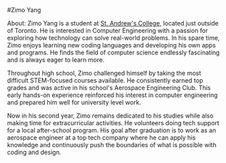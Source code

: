 #Zimo Yang

About: Zimo Yang is a student at [St. Andrew's College](www.sac.on.ca), located just outside of Toronto. He is interested in Computer Engineering with a passion for exploring how technology can solve real-world problems. 
In his spare time, Zimo enjoys learning new coding languages and developing his own apps and programs. He finds the field of computer science endlessly fascinating and is always eager to learn more.

Throughout high school, Zimo challenged himself by taking the most difficult STEM-focused courses available. 
He consistently earned top grades and was active in his school's Aerospace Engineering Club. 
This early hands-on experience reinforced his interest in computer engineering and prepared him well for university level work.

Now in his second year, Zimo remains dedicated to his studies while also making time for extracurricular activities. 
He volunteers doing tech support for a local after-school program. 
His goal after graduation is to work as an aerospace engineer at a top tech company where he can apply his knowledge and continuously push the boundaries of what is possible with coding and design.

<!---
Zimo-Yang/Zimo-Yang is a ✨ special ✨ repository because its `README.md` (this file) appears on your GitHub profile.
You can click the Preview link to take a look at your changes.
--->
